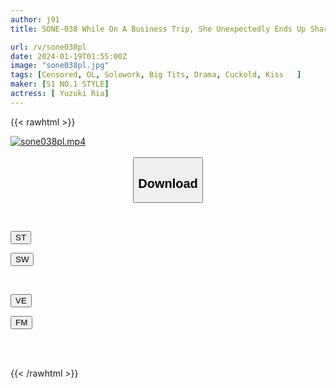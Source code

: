 ```yaml
---
author: j91
title: SONE-038 While On A Business Trip, She Unexpectedly Ends Up Sharing A Room With A Sexually Harassing Middle-aged Boss She Despises... Ria Yuzuki, A New Employee With A Plump, Precocious Body, Feels Unbeknownst To Her During The Unparalleled Sexual Intercourse That Lasts Until The Morning.

url: /v/sone038pl
date: 2024-01-19T01:55:00Z
image: "sone038pl.jpg"
tags: [Censored, OL, Solowork, Big Tits, Drama, Cuckold, Kiss	]
maker: [S1 NO.1 STYLE]
actress: [ Yuzuki Ria]
---
```



{{< rawhtml >}}

<div class="video" data-videoid="O1V4Bbr798iZrjG">
    <a href="javascript:;">
        <img src="/v/sone038pl/sone038pl.jpg" width="WIDTH" height="HEIGHT" alt="sone038pl.mp4" loading="lazy">
    </a>
</div>

<script type="text/javascript" src="https://j91.asia/asset/on-demand-st.js"></script>

<br>
  <link rel="stylesheet" href="https://j91.asia/asset/bs5.css">
  
  <center>
  <button class="btn btn-primary" type="button" data-bs-toggle="collapse" data-bs-target=".multi-collapse" aria-expanded="false" aria-controls="multiCollapseExample1 multiCollapseExample2"><h2>Download</h2></button></center>
</p>
<div class="row">
  <div class="col">
    <div class="collapse multi-collapse" id="multiCollapseExample1">
      <div class="card card-body">
	      	      <br>
<div class="buttons">  
<p><a href="https://streamtape.to/v/O1V4Bbr798iZrjG" target="_blank"><button class="btn-hover color-3"><i class="fa fa-download"></i> ST</button></a></p>
<p><a href="https://flaswish.com/w0m81gq7n3gn" target="_blank"><button class="btn-hover color-2"><i class="fa fa-download"></i> SW</button></a></p></div>
    </div>
  </div>
</div>
  <div class="col">
    <div class="collapse multi-collapse" id="multiCollapseExample2">
      <div class="card card-body">
	      <br>
<div class="buttons">
<p><a href="javascript:;" target="_blank"><button class="btn-hover color-9"><i class="fa fa-download"></i> VE</button></a></p>
<p><a href="javascript:;" target="_blank"><button class="btn-hover color-8"><i class="fa fa-download"></i> FM</button></a></p></div>
<br><br>
      </div>
    </div>
  </div>
</div>

{{< /rawhtml >}}